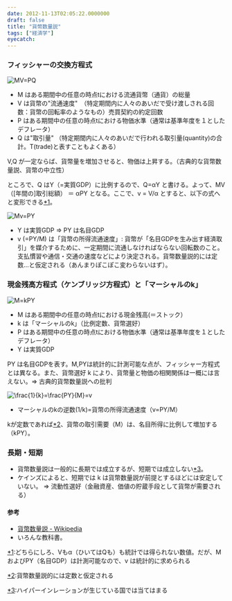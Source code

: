 ```yaml
---
date: 2012-11-13T02:05:22.0000000
draft: false
title: "貨幣数量説"
tags: ["経済学"]
eyecatch: 
---
```


<div class="section">
<h3>フィッシャーの交換方程式</h3>
<p><img src="http://chart.apis.google.com/chart?cht=tx&chl=MV%3DPQ" alt="MV=PQ"/></p>

<ul>
<li>M はある期間中の任意の時点tにおける流通貨幣（通貨）の総量</li>
<li>V は貨幣の"流通速度"　（特定期間内に人々のあいだで受け渡しされる回数：貨幣の回転率のようなもの）売買契約の約定回数</li>
<li>P はある期間中の任意の時点tにおける物価水準（通常は基準年度を１としたデフレータ）</li>
<li>Q は"取引量" （特定期間内に人々のあいだで行われる取引量(quantity)の合計。T(trade)と表すこともよくある）</li>
</ul><p>V,Q が一定ならば、貨幣量を増加させると、物価は上昇する。（古典的な貨幣数量説、貨幣の中立性）</p><p>ところで、Q はY（=実質GDP）に比例するので、Q=αY と書ける。よって、MV（[年間の]取引総額） ＝ αPY となる。ここで、v = V/α とすると、以下の式へと変形できる<a href="#f1" name="fn1" title="どちらにしろ、Vもα（ひいてはQも）も統計では得られない数値。だが、MおよびPY（名目GDP）は計測可能なので、v は統計的に求められる">*1</a>。</p><p><img src="http://chart.apis.google.com/chart?cht=tx&chl=Mv%3DPY" alt="Mv=PY"/></p>

<ul>
<li>Y は実質GDP ⇒ PY は名目GDP</li>
<li>v (=PY/M) は「貨幣の所得流通速度」: 貨幣が「名目GDPを生み出す経済取引」を媒介するために、一定期間に流通しなければならない回転数のこと。支払慣習や通信・交通の速度などにより決定される。貨幣数量説的には定数…と仮定される（あんまりぽこぽこ変わらないはず）。</li>
</ul>
</div>
<div class="section">
<h3>現金残高方程式（ケンブリッジ方程式）と「マーシャルのk」</h3>
<p><img src="http://chart.apis.google.com/chart?cht=tx&chl=M%3DkPY" alt="M=kPY"/></p>

<ul>
<li>M はある期間中の任意の時点tにおける現金残高(＝ストック）</li>
<li>k は「マーシャルのk」（比例定数、貨幣選好）</li>
<li>P はある期間中の任意の時点tにおける物価水準（通常は基準年度を１としたデフレータ）</li>
<li>Y は実質GDP</li>
</ul><p>PY は名目GDPを表す。M,PYは統計的に計測可能な点が、フィッシャー方程式とは異なる。また、貨幣選好 k により、貨幣量と物価の相関関係は一概には言えない。⇒ 古典的貨幣数量説への批判</p><p><img src="http://chart.apis.google.com/chart?cht=tx&chl=%5Cfrac%7B1%7D%7Bk%7D%3D%5Cfrac%7BPY%7D%7BM%7D%3Dv" alt="\frac{1}{k}=\frac{PY}{M}=v"/></p>

<ul>
<li>マーシャルのkの逆数(1/k)=貨幣の所得流通速度（v=PY/M）</li>
</ul><p>kが定数であれば<a href="#f2" name="fn2" title="貨幣数量説的には定数と仮定される">*2</a>、貨幣の取引需要（M）は、名目所得に比例して増加する（kPY）。</p>

</div>
<div class="section">
<h3>長期・短期</h3>

<ul>
<li>貨幣数量説は一般的に長期では成立するが、短期では成立しない<a href="#f3" name="fn3" title="ハイパーインレーションが生じている国では当てはまる">*3</a>。</li>
<li>ケインズによると、短期では k は貨幣数量説が前提とするほどには安定していない。 ⇒ 流動性選好（金融資産、価値の貯蔵手段として貨幣が需要される）</li>
</ul>
<div class="section">
<h4>参考</h4>

<ul>
<li><a href="http://ja.wikipedia.org/wiki/%E8%B2%A8%E5%B9%A3%E6%95%B0%E9%87%8F%E8%AA%AC">&#x8CA8;&#x5E63;&#x6570;&#x91CF;&#x8AAC; - Wikipedia</a></li>
<li>いろんな教科書。</li>
</ul>
</div>
</div><div class="footnote">
<p class="footnote"><a href="#fn1" name="f1" class="footnote-number">*1</a><span class="footnote-delimiter">:</span><span class="footnote-text">どちらにしろ、Vもα（ひいてはQも）も統計では得られない数値。だが、MおよびPY（名目GDP）は計測可能なので、v は統計的に求められる</span></p>
<p class="footnote"><a href="#fn2" name="f2" class="footnote-number">*2</a><span class="footnote-delimiter">:</span><span class="footnote-text">貨幣数量説的には定数と仮定される</span></p>
<p class="footnote"><a href="#fn3" name="f3" class="footnote-number">*3</a><span class="footnote-delimiter">:</span><span class="footnote-text">ハイパーインレーションが生じている国では当てはまる</span></p>
</div>